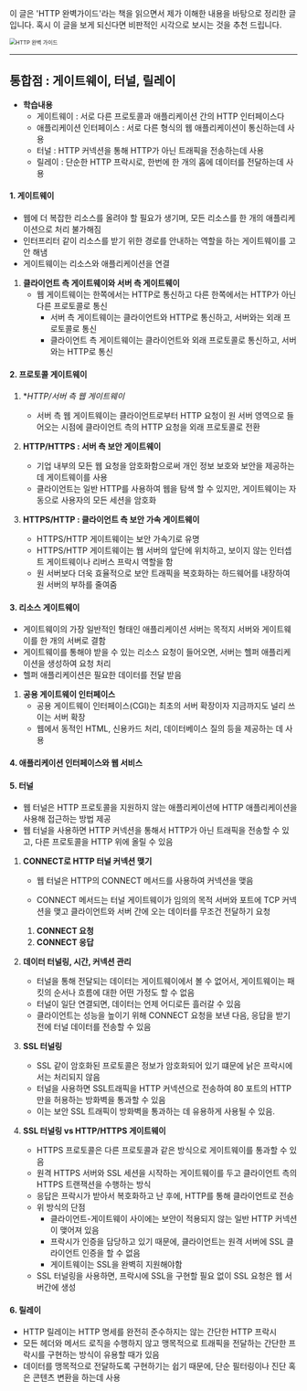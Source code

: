 이 글은 'HTTP 완벽가이드'라는 책을 읽으면서 제가 이해한 내용을 바탕으로 정리한 글입니다. 
혹시 이 글을 보게 되신다면 비판적인 시각으로 보시는 것을 추천 드립니다.

<img src="http://image.yes24.com/goods/15381085/XL" alt="HTTP 완벽 가이드" style="zoom:67%;" />

---

## 통합점 : 게이트웨이, 터널, 릴레이

- **학습내용**
  - 게이트웨이 : 서로 다른 프로토콜과 애플리케이션 간의 HTTP 인터페이스다
  - 애플리케이션 인터페이스 : 서로 다른 형식의 웹 애플리케이션이 통신하는데 사용
  - 터널 : HTTP 커넥션을 통해 HTTP가 아닌 트래픽을 전송하는데 사용
  - 릴레이 : 단순한 HTTP 프락시로, 한번에 한 개의 홉에 데이터를 전달하는데 사용



#### 1.  게이트웨이

- 웹에 더 복잡한 리소스를 올려야 할 필요가 생기며, 모든 리소스를 한 개의 애플리케이션으로 처리 불가해짐
- 인터프리터 같이 리소스를 받기 위한 경로를 안내하는 역할을 하는 게이트웨이를 고안 해냄
- 게이트웨이는 리소스와 애플리케이션을 연결



1. **클라이언트 측 게이트웨이와 서버 측 게이트웨이**
   - 웹 게이트웨이는 한쪽에서는 HTTP로 통신하고 다른 한쪽에서는 HTTP가 아닌 다른 프로토콜로 통신
     - 서버 측 게이트웨이는 클라이언트와 HTTP로 통신하고, 서버와는 외래 프로토콜로 통신
     - 클라이언트 측 게이트웨이는 클라이언트와 외래 프로토콜로 통신하고, 서버와는 HTTP로 통신



#### 2. 프로토콜 게이트웨이

1. **HTTP/*서버 측 웹 게이트웨이**
   - 서버 측 웹 게이트웨이는 클라이언트로부터 HTTP 요청이 원 서버 영역으로 들어오는 시점에 클라이언트 측의 HTTP 요청을 외래 프로토콜로 전환

2. **HTTP/HTTPS : 서버 측 보안 게이트웨이**
   - 기업 내부의 모든 웹 요청을 암호화함으로써 개인 정보 보호와 보안을 제공하는데 게이트웨이를 사용
   - 클라이언트는 일반 HTTP를 사용하여 웹을 탐색 할 수 있지만, 게이트웨이는 자동으로 사용자의 모든 세션을 암호화
3. **HTTPS/HTTP : 클라이언트 측 보안 가속 게이트웨이**
   - HTTPS/HTTP 게이트웨이는 보안 가속기로 유명
   - HTTPS/HTTP 게이트웨이는 웹 서버의 앞단에 위치하고, 보이지 않는 인터셉트 게이트웨이나 리버스 프락시 역할을 함
   - 원 서버보다 더욱 효율적으로 보안 트래픽을 복호화하는 하드웨어를 내장하여 원 서버의 부하를 줄여줌



#### 3. 리소스 게이트웨이

- 게이트웨이의 가장 일반적인 형태인 애플리케이션 서버는 목적지 서버와 게이트웨이를 한 개의 서버로 결함
- 게이트웨이를 통해야 받을 수 있는 리소스 요청이 들어오면, 서버는 헬퍼 애플리케이션을 생성하여 요청 처리
- 헬퍼 애플리케이션은 필요한 데이터를 전달 받음



1. **공용 게이트웨이 인터페이스**
   - 공용 게이트웨이 인터페이스(CGI)는 최초의 서버 확장이자 지금까지도 널리 쓰이는 서버 확장
   - 웹에서 동적인 HTML, 신용카드 처리, 데이터베이스 질의 등을 제공하는 데 사용



#### 4. 애플리케이션 인터페이스와 웹 서비스

#### 5. 터널

- 웹 터널은 HTTP 프로토콜을 지원하지 않는 애플리케이션에 HTTP 애플리케이션을 사용해 접근하는 방법 제공
- 웹 터널을 사용하면 HTTP 커넥션을 통해서 HTTP가 아닌 트래픽을 전송할 수 있고, 다른 프로토콜을 HTTP 위에 올릴 수 있음



1. **CONNECT로 HTTP 터널 커넥션 맺기**

   - 웹 터널은 HTTP의 CONNECT 메서드를 사용하여 커넥션을 맺음

   - CONNECT 메서드는 터널 게이트웨이가 임의의 목적 서버와 포트에 TCP 커넥션을 맺고 클라이언트와 서버 간에 오는 데이터를 무조건 전달하기 요청

   1. **CONNECT 요청**
   2. **CONNECT 응답**

2. **데이터 터널링, 시간, 커넥션 관리**

   - 터널을 통해 전달되는 데이터는 게이트웨이에서 볼 수 없어서, 게이트웨이는 패킷의 순서나 흐름에 대한 어떤 가정도 할 수 없음
   - 터널이 일단 연결되면, 데이터는 언제 어디로든 흘러갈 수 있음
   - 클라이언트는 성능을 높이기 위해 CONNECT 요청을 보낸 다음, 응답을 받기 전에 터널 데이터를 전송할 수 있음

3. **SSL 터널링**

   - SSL 같이 암호화된 프로토콜은 정보가 암호화되어 있기 떄문에 낡은 프락시에서는 처리되지 않음
   - 터널을 사용하면 SSL트래픽을 HTTP 커넥션으로 전송하여 80 포트의 HTTP만을 허용하는 방화벽을 통과할 수 있음
   - 이는 보안 SSL 트래픽이 방화벽을 통과하는 데 유용하게 사용될 수 있음.

4. **SSL 터널링 vs HTTP/HTTPS 게이트웨이**

   - HTTPS 프로토콜은 다른 프로토콜과 같은 방식으로 게이트웨이를 통과할 수 있음
   - 원격 HTTPS 서버와 SSL 세션을 시작하는 게이트웨이를 두고 클라이언트 측의 HTTPS 트랜잭션을 수행하는 방식 
   - 응답은 프락시가 받아서 복호화하고 난 후에, HTTP를 통해 클라이언트로 전송
   - 위 방식의 단점
     - 클라이언트-게이트웨이 사이에는 보안이 적용되지 않는 일반 HTTP 커넥션이 맺어져 있음
     - 프락시가 인증을 담당하고 있기 때문에, 클라이언트는 원격 서버에 SSL 클라이언트 인증을 할 수 없음
     - 게이트웨이는 SSL을 완벽히 지원해야함
   - SSL 터널링을 사용하면, 프락시에 SSL을 구현할 필요 없이 SSL 요청은 웹 서버간에 생성



#### 6. 릴레이

- HTTP 릴레이는 HTTP 명세를 완전히 준수하지는 않는 간단한 HTTP 프락시
- 모든 헤더와 메서드 로직을 수행하지 않고 맹목적으로 트래픽을 전달하는 간단한 프락시를 구현하는 방식이 유용할 때가 있음
- 데이터를 맹목적으로 전달하도록 구현하기는 쉽기 때문에, 단순 필터링이나 진단 혹은 콘텐츠 변환을 하는데 사용

